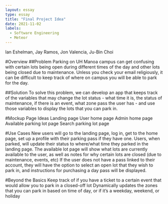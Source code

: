 ```yaml
---
layout: essay
type: essay
title: "Final Project Idea"
date: 2021-11-02
labels:
  - Software Engineering
  - Meteor
---
```


Ian Eshelman, Jay Ramos, Jon Valencia, Ju-Bin Choi

#Overview
##Problem
Parking on UH Manoa campus can get confusing with certain lots being open during different times of the day and other lots being closed due to maintenance. Unless you check your email religiously, it can be difficult to keep track of where on campus you will be able to park for the day.


##Solution
To solve this problem, we can develop an app that keeps track of the variables that may change the lot status - what time it is, the status of maintenance, if there is an event, what zone pass the user has - and use those variables to display the lots that you can park in.


#Mockup Page Ideas
Landing page
User home page
Admin home page
Available parking lot page
Search parking lot page


#Use Cases
New users will go to the landing page, log in, get to the home page, set up a profile with their parking pass if they have one.
Users, when parked, will update their status to where/what time they parked in the landing page.
The available lot page will show what lots are currently available to the user, as well as notes for why certain lots are closed (due to maintenance, events, etc)
If the user does not have a pass linked to their account, they will have the option to select an open lot that they wish to park in, and instructions for purchasing a day pass will be displayed.


#Beyond the Basics
Keep track of if you have a ticket to a certain event that would allow you to park in a closed-off lot
Dynamically updates the zones that you can park in based on time of day, or if it’s a weekday, weekend, or holiday
